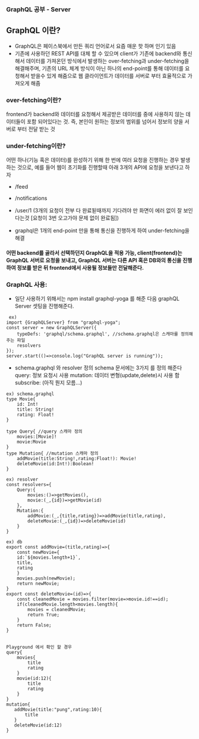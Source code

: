 ### GraphQL 공부 - Server

## GraphQL 이란?

- GraphQL은 페이스북에서 만든 쿼리 언어로서 요즘 매운 핫 하며 인기 있음
- 기존에 사용하던 REST API를 대체 할 수 있으며 client가 기존에 backend와 통신해서
  데이터를 가져온던 방식에서 발생하는 over-fetching과 under-fetching을 해결해주며,
  기존의 URL 체계 방식이 아닌 하나의 end-point를 통해 데이터를 요청해서 받을수 있게 해줌으로 웹 클라이언트가 데이터를 서버로 부터 효율적으로 가져오게 해줌

### over-fetching이란?

frontend가 backend와 데이터를 요청해서 제공받은 데이터를 중에 사용하지 않는 데이터들이 포함 되어있다는 것.
즉, 본인이 원하는 정보의 범위를 넘어서 정보의 양을 서버로 부터 전달 받는 것

### under-fetching이란?

어떤 하나(기능 혹은 데이터)를 완성하기 위해 한 번에 여러 요청을 진행하는 경우 발생하는 것으로, 예를 들어 웹이 초기화를 진행할때
아래 3개의 API에 요청을 보낸다고 하자

- /feed
- /notifications
- /user/1 (3개의 요청이 전부 다 완료됟때까지 기다려야 만 화면이 에러 없이 잘 보인다는것 [요청이 3번 오고가야 문제 없이 완료됨])

- graphql은 1개의 end-point 만을 통해 통신을 진행하게 하여 under-fetching을 해결

#### 어떤 backend를 골라서 선택하던지 GraphQL을 적용 가능, client(frontend)는 GraphQL 서버로 요청을 보내고, GraphQL 서버는 다른 API 혹은 DB와의 통신을 진행하여 정보를 받은 뒤 frontend에서 사용될 정보들만 전달해준다.

### GraphQL 사용:

- 일단 사용하기 위해서는 npm install graphql-yoga 를 해준 다음 graphQL Server 셋팅을 진행해준다.

```
 ex)
import {GraphQLServer} from "graphql-yoga";
const server = new GraphQLServer({
    typeDefs: 'graphql/schema.graphql', //schema.graphql은 스캐마를 정의해주는 파일
    resolvers
});
server.start(()=>console.log("GraphQL server is running"));
```

- schema.graphql 와 resolver 정의
  schema 문서에는 3가지 를 정의 해준다
  query: 정보 요청시 사용
  mutation: 데이터 변형(update,delete)시 사용 함
  subscribe: (아직 뭔지 모름...)

```
ex) schema.graphql
type Movie{
    id: Int!
    title: String!
    rating: Float!
}

type Query{ //query 스캐마 정의
    movies:[Movie]!
    movie:Movie
}
type Mutation{ //mutation 스캐마 정의
    addMovie(title:String!,rating:Float!): Movie!
    deleteMovie(id:Int!):Boolean!
}

ex) resolver
const resolvers={
    Query:{
        movies:()=>getMovies(),
        movie:(_,{id})=>getMovie(id)
    },
    Mutation:{
        addMovie:(_,{title,rating})=>addMovie(title,rating),
        deleteMovie:(_,{id})=>deleteMovie(id)
    }
}

ex) db
export const addMovie=(title,rating)=>{
    const newMovie={
    id:`${movies.length+1}`,
    title,
    rating
    }
    movies.push(newMovie);
    return newMovie;
}
export const deleteMovie=(id)=>{
    const cleanedMovie = movies.filter(movie=>movie.id!==id);
    if(cleanedMovie.length<movies.length){
        movies = cleanedMovie;
        return True;
    }
    return False;
}


Playground 에서 확인 할 경우
query{
    movies{
        title
        rating
    }
    movie(id:12){
        title
        rating
    }
}
mutation{
   addMovie(title:"pung",rating:10){
       title
   }
   deleteMovie(id:12)
}

```
